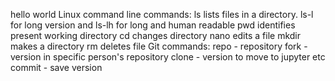 hello world
Linux command line commands: 
ls lists files in a directory. ls-l for long version and ls-lh for long and human readable 
pwd identifies present working directory 
cd changes directory 
nano edits a file 
mkdir makes a directory 
rm deletes file
Git commands: 
repo - repository 
fork - version in specific person's repository 
clone - version to move to jupyter etc 
commit - save version 
